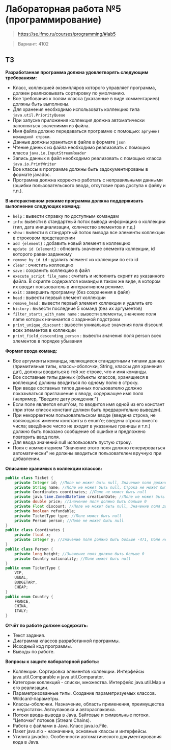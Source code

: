 # Лабораторная работа №5 (программирование)
> https://se.ifmo.ru/courses/programming/#lab5

> Вариант: 4102

## ТЗ

**Разработанная программа должна удовлетворять следующим требованиям:**

- Класс, коллекцией экземпляров которого управляет программа, должен реализовывать сортировку по умолчанию.
- Все требования к полям класса (указанные в виде комментариев) должны быть выполнены.
- Для хранения необходимо использовать коллекцию типа `java.util.PriorityQueue`
- При запуске приложения коллекция должна автоматически заполняться значениями из файла.
- Имя файла должно передаваться программе с помощью: `аргумент командной строки`.
- Данные должны храниться в файле в формате `json`
- Чтение данных из файла необходимо реализовать с помощью класса `java.io.InputStreamReader`
- Запись данных в файл необходимо реализовать с помощью класса `java.io.PrintWriter`
- Все классы в программе должны быть задокументированы в формате javadoc.
- Программа должна корректно работать с неправильными данными (ошибки пользовательского ввода, отсутсвие прав доступа к файлу и т.п.).

**В интерактивном режиме программа должна поддерживать выполнение следующих команд:**

- `help` : вывести справку по доступным командам
- `info`: вывести в стандартный поток вывода информацию о коллекции (тип, дата инициализации, количество элементов и т.д.)
- `show` : вывести в стандартный поток вывода все элементы коллекции в строковом представлении
- `add {element}` : добавить новый элемент в коллекцию
- `update id {element}` : обновить значение элемента коллекции, id которого равен заданному
- `remove_by_id id` : удалить элемент из коллекции по его id
- `clear` : очистить коллекцию
- `save` : сохранить коллекцию в файл
- `execute_script file_name` : считать и исполнить скрипт из указанного файла. В скрипте содержатся команды в таком же виде, в котором их вводит пользователь в интерактивном режиме.
- `exit` : завершить программу (без сохранения в файл)
- `head` : вывести первый элемент коллекции
- `remove_head` : вывести первый элемент коллекции и удалить его
- `history` : вывести последние 5 команд (без их аргументов)
- `filter_starts_with_name name` : вывести элементы, значение поля name которых начинается с заданной подстроки
- `print_unique_discount` : вывести уникальные значения поля discount всех элементов в коллекции
- `print_field_descending_person` : вывести значения поля person всех элементов в порядке убывания

**Формат ввода команд:**

- Все аргументы команды, являющиеся стандартными типами данных (примитивные типы, классы-оболочки, String, классы для хранения дат), должны вводиться в той же строке, что и имя команды.
- Все составные типы данных (объекты классов, хранящиеся в коллекции) должны вводиться по одному полю в строку.
- При вводе составных типов данных пользователю должно показываться приглашение к вводу, содержащее имя поля (например, "Введите дату рождения:")
- Если поле является enum'ом, то вводится имя одной из его констант (при этом список констант должен быть предварительно выведен).
- При некорректном пользовательском вводе (введена строка, не являющаяся именем константы в enum'е; введена строка вместо числа; введённое число не входит в указанные границы и т.п.) должно быть показано сообщение об ошибке и предложено повторить ввод поля.
- Для ввода значений null использовать пустую строку.
- Поля с комментарием "Значение этого поля должно генерироваться автоматически" не должны вводиться пользователем вручную при добавлении.

**Описание хранимых в коллекции классов:**
```java
public class Ticket {
    private Integer id; //Поле не может быть null, Значение поля должно быть больше 0, Значение этого поля должно быть уникальным, Значение этого поля должно генерироваться автоматически
    private String name; //Поле не может быть null, Строка не может быть пустой
    private Coordinates coordinates; //Поле не может быть null
    private java.time.ZonedDateTime creationDate; //Поле не может быть null, Значение этого поля должно генерироваться автоматически
    private double price; //Значение поля должно быть больше 0
    private Float discount; //Поле не может быть null, Значение поля должно быть больше 0, Максимальное значение поля: 100
    private boolean refundable;
    private TicketType type; //Поле может быть null
    private Person person; //Поле не может быть null
}
public class Coordinates {
    private float x;
    private Integer y; //Значение поля должно быть больше -471, Поле не может быть null
}
public class Person {
    private long height; //Значение поля должно быть больше 0
    private Country nationality; //Поле может быть null
}
public enum TicketType {
    VIP,
    USUAL,
    BUDGETARY,
    CHEAP;
}
public enum Country {
    FRANCE,
    CHINA,
    ITALY;
}
```

**Отчёт по работе должен содержать:**

- Текст задания.
- Диаграмма классов разработанной программы.
- Исходный код программы.
- Выводы по работе.

**Вопросы к защите лабораторной работы:**

- Коллекции. Сортировка элементов коллекции. Интерфейсы java.util.Comparable и java.util.Comparator.
- Категории коллекций - списки, множества. Интерфейс java.util.Map и его реализации.
- Параметризованные типы. Создание параметризуемых классов. Wildcard-параметры.
- Классы-оболочки. Назначение, область применения, преимущества и недостатки. Автоупаковка и автораспаковка.
- Потоки ввода-вывода в Java. Байтовые и символьные потоки. "Цепочки" потоков (Stream Chains).
- Работа с файлами в Java. Класс java.io.File.
- Пакет java.nio - назначение, основные классы и интерфейсы.
- Утилита javadoc. Особенности автоматического документирования кода в Java.
